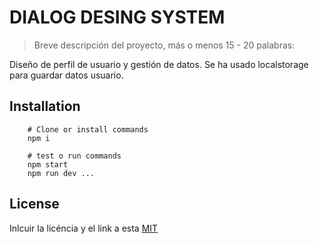# DIALOG DESING SYSTEM


> Breve descripción del proyecto, más o menos 15 - 20 palabras: 

Diseño de perfil de usuario y gestión de datos. Se ha usado localstorage para guardar datos usuario.



## Installation



```shell
    # Clone or install commands
    npm i
```

```shell
    # test o run commands
    npm start
    npm run dev ...
```

## License 

Inlcuir la licéncia y el link a esta
[MIT](https://opensource.org/licenses/MIT)